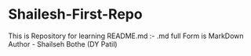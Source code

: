 # Shailesh-First-Repo
This is Repository for learning
README.md :- .md full Form is MarkDown
<br>
Author - Shailseh Bothe (DY Patil)